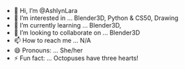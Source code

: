 - 👋 Hi, I’m @AshlynLara
- 👀 I’m interested in ... Blender3D, Python & CS50, Drawing
- 🌱 I’m currently learning ... Blender3D, 
- 💞️ I’m looking to collaborate on ... Blender3D
- 📫 How to reach me ... N/A
- 😄 Pronouns: ... She/her
- ⚡ Fun fact: ... Octopuses have three hearts!

<!---
AshlynLara/AshlynLara is a ✨ special ✨ repository because its `README.md` (this file) appears on your GitHub profile.
You can click the Preview link to take a look at your changes.
--->
